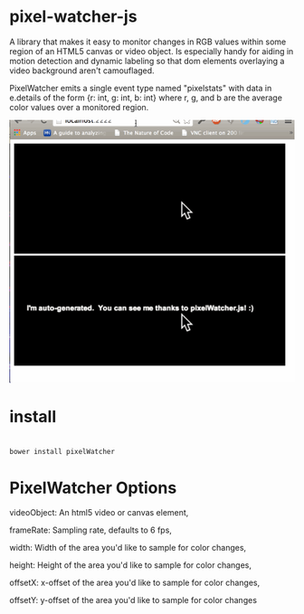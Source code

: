 pixel-watcher-js
================

A library that makes it easy to monitor changes in RGB values within some region of an HTML5 canvas or video object.  Is especially handy for aiding in motion detection and dynamic labeling so that dom elements overlaying a video background aren't camouflaged.

PixelWatcher emits a single event type named "pixelstats" with data in e.details of the form {r: int, g: int, b: int} where r, g, and b are the average color values over a monitored region.

<img src="example_data/pixelWatcher.gif"></img>

install
======
<code>
bower install pixelWatcher
</code>


PixelWatcher Options
================

videoObject: An html5 video or canvas element,

frameRate: Sampling rate, defaults to 6 fps,

width: Width of the area you'd like to sample for color changes,

height: Height of the area you'd like to sample for color changes,

offsetX: x-offset of the area you'd like to sample for color changes,

offsetY: y-offset of the area you'd like to sample for color changes
